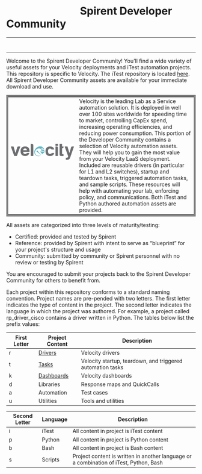 # &emsp;&emsp;&emsp;&emsp;&emsp;&emsp;&emsp;Spirent Developer Community
 <table>
  <tr>
     <td><img src="Images/Developer_Community_Icon.png" alt="Spirent Developer Community"></td> 
   <td style="font-size:x-large"> &emsp;&emsp;&emsp;&emsp;&emsp;&emsp;&emsp;&emsp;&emsp;&emsp;&emsp;&emsp;&emsp;&emsp;&emsp;&emsp;&emsp;&emsp;&emsp;&emsp;&emsp;&emsp;&emsp;&emsp;&emsp;&emsp;&emsp;&emsp;&emsp;&emsp;&emsp;&emsp;&emsp;&emsp;&emsp;&emsp;&emsp;&emsp;&emsp;&emsp;</td>
    <td><img src="Images/velocity_color_small.png" alt="Velocity Logo"</td>
  </tr>
</table>

Welcome to the Spirent Developer Community! You'll find a wide variety of useful assets for your Velocity deployments and iTest automation projects.  This repository is specific to Velocity.  The iTest repository is located [here](https://github.com/Spirent/iTest-assets).  All Spirent Developer Community assets are available for your immediate download and use. 

 <table style="width:100%; border: 5px solid gray;">
  <tr>
     <td style="color:white"><img src="Images/velocity_color.png" alt="Velocity Logo">&emsp;&emsp;&emsp;&emsp;&emsp;&emsp;&emsp;&emsp;&emsp;</td> 
    <td style="border: 0px solid black;">Velocity is the leading Lab as a Service automation solution.  It is deployed in well over 100 sites worldwide for speeding time to market, controlling CapEx spend, increasing operating efficiencies, and reducing power consumption.  This portion of the Developer Community contains a selection of Velocity automation assets. They will help you to gain the most value from your Velocity LaaS deployment. Included are reusable drivers (in particular for L1 and L2 switches), startup and teardown tasks, triggered automation tasks, and sample scripts.  These resources will help with automating your lab, enforcing policy, and communications.  Both iTest and Python authored automation assets are provided.</td>
  </tr>
</table>

All assets are categorized into three levels of maturity/testing: 
- Certified:  provided and tested by Spirent
- Reference:  provided by Spirent with intent to serve as “blueprint” for your project's structure and usage
- Community:  submitted by community or Spirent personnel with no review or testing by Spirent       

You are encouraged to submit your projects back to the Spirent Developer Community for others to benefit from.

Each project within this repository conforms to a standard naming convention. Project names are pre-pended with two letters. The first letter indicates the type of content in the project.  The second letter indicates the language in which the project was authored. For example, a project called rp_driver_cisco contains a driver written in Python. The tables below list the prefix values:

|First Letter|Project Content|Description|
| -------- |-------------| -------------| 
|r|[Drivers](https://github.com/Spirent/Velocity-assets/tree/master/Drivers/)|Velocity drivers|
|t|[Tasks](https://github.com/Spirent/Velocity-assets/tree/master/Tasks/)|Velocity startup, teardown, and triggered automation tasks|
|k|[Dashboards](https://github.com/Spirent/Velocity-assets/tree/master/Dashboards/)|Velocity dashboards|
|d|Libraries|Response maps and QuickCalls|
|a|Automation|Test cases|
|u|Utilities|Tools and utilities|

|Second Letter|Language|Description|
| -------- |-------------| -------------|
|i|iTest|All content in project is iTest content|
|p|Python|All content in project is Python content|
|b|Bash|All content in project is Bash content|
|s|Scripts|Project content is written in another language or a combination of iTest, Python, Bash|
